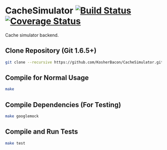 # CacheSimulator [![Build Status](https://travis-ci.org/KosherBacon/CacheSimulator.svg?branch=master)](https://travis-ci.org/KosherBacon/CacheSimulator) [![Coverage Status](https://coveralls.io/repos/github/KosherBacon/CacheSimulator/badge.svg?branch=master)](https://coveralls.io/github/KosherBacon/CacheSimulator?branch=master)
Cache simulator backend.

## Clone Repository (Git 1.6.5+)
```bash
git clone --recursive https://github.com/KosherBacon/CacheSimulator.git
```

## Compile for Normal Usage
```bash
make
```

## Compile Dependencies (For Testing)
```bash
make googlemock
```

## Compile and Run Tests
```bash
make test
```